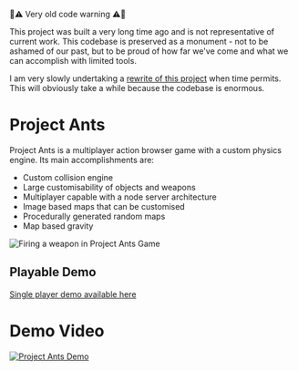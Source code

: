 🚨⚠️ Very old code warning ⚠️🚨

This project was built a very long time ago and is not representative of current work. This codebase is preserved as a monument - not to be ashamed of our past, but to be proud of how far we've come and what we can accomplish with limited tools.

I am very slowly undertaking a [rewrite of this project](https://github.com/ryanantonydunn/army-ants) when time permits. This will obviously take a while because the codebase is enormous.

# Project Ants

Project Ants is a multiplayer action browser game with a custom physics engine. Its main accomplishments are:

- Custom collision engine
- Large customisability of objects and weapons
- Multiplayer capable with a node server architecture
- Image based maps that can be customised
- Procedurally generated random maps
- Map based gravity

![Firing a weapon in Project Ants Game](https://github.com/ryanantonydunn/project-ants/raw/master/public/images/screenshot1.png "Firing a weapon in Project Ants Game")

## Playable Demo

[Single player demo available here](https://ryanantonydunn.github.io/project-ants/)

# Demo Video

[![Project Ants Demo](http://img.youtube.com/vi/7dCMg6u2Qug/0.jpg)](http://www.youtube.com/watch?v=7dCMg6u2Qug "Project Ants Demo")
